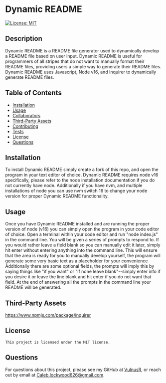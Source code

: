 # Dynamic README

  [![License: MIT](https://img.shields.io/badge/License-MIT-yellow.svg)](https://opensource.org/licenses/MIT) 

  ## Description

  Dynamic README is a README file generator used to dynamically develop a README file based on user input. Dynamic README is useful for programmers of all stripes that do not want to manually format their README files, providing users a simple way to generate their README files. Dynamic README uses Javascript, Node v16, and Inquirer to dynamically generate README files.

  
  ## Table of Contents

  - [Installation](#Installation)
  - [Usage](#Usage)
  - [Collaborators](#Collaborators)
  - [Third-Party Assets](#Third-Party-Assets)
  - [Contributing](#Contributing)
  - [Tests](#Tests)
  - [License](#License)
  - [Questions](#Questions)
  

  ## Installation

  To install Dynamic README simply create a fork of this repo, and open the program in your text editor of choice. Dynamic README requires node v16 specifically, please refer to the node installation documentation if you do not currently have node. Additionally if you have nvm, and multiple installations of node you can use nvm switch 16 to change your node version for proper Dynamic README functionality.

  ## Usage

  Once you have Dynamic README installed and are running the proper version of node (v16) you can simply open the program in your code editor of choice. Open a terminal within your code editor and run "node index.js" in the command line. You will be given a series of prompts to respond to. If you would rather leave a field blank so you can manually edit it later, simply hit enter without entering anything into the command line. This will ensure that the area is ready for you to manually develop yourself, the program will generate some very basic text as a placeholder for your convenience Additionally there are some optional fields, the prompts will imply this by saying things like "if you want" or "if none leave blank"--simply enter info if you desire it or leave the line blank and hit enter if you do not want that field. At the end of answering all the prompts in the command line your README will be generated.

  

  
  ## Third-Party Assets

  https://www.npmjs.com/package/inquirer
  

  

  

  ## License
    This project is licensed under the MIT license.

  ## Questions

  For questions about this project, please see my GitHub at [VulnusR](https://github.com/VulnusR), or reach out by email at Caleb.lockwood626@gmail.com.
  